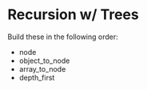 # Recursion w/ Trees

Build these in the following order:

* node
* object_to_node
* array_to_node
* depth_first
